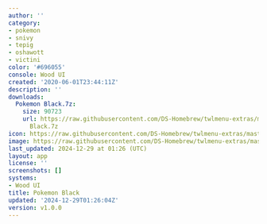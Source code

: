 ```yaml
---
author: ''
category:
- pokemon
- snivy
- tepig
- oshawott
- victini
color: '#696055'
console: Wood UI
created: '2020-06-01T23:44:11Z'
description: ''
downloads:
  Pokemon Black.7z:
    size: 90723
    url: https://raw.githubusercontent.com/DS-Homebrew/twlmenu-extras/master/_nds/TWiLightMenu/akmenu/themes/Pokemon
      Black.7z
icon: https://raw.githubusercontent.com/DS-Homebrew/twlmenu-extras/master/_nds/TWiLightMenu/akmenu/themes/meta/Pokemon%20Black/icon.png
image: https://raw.githubusercontent.com/DS-Homebrew/twlmenu-extras/master/_nds/TWiLightMenu/akmenu/themes/meta/Pokemon%20Black/icon.png
last_updated: 2024-12-29 at 01:26 (UTC)
layout: app
license: ''
screenshots: []
systems:
- Wood UI
title: Pokemon Black
updated: '2024-12-29T01:26:04Z'
version: v1.0.0
---
```

